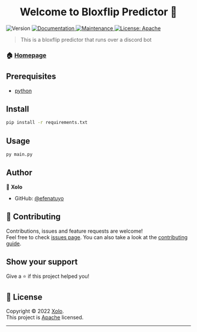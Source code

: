 <h1 align="center">Welcome to Bloxflip Predictor 👋</h1>
<p>
  <img alt="Version" src="https://img.shields.io/badge/version-1.0-blue.svg?cacheSeconds=2592000" />
  <a href="https://github.com/kefranabg/readme-md-generator#readme" target="_blank">
    <img alt="Documentation" src="https://img.shields.io/badge/documentation-yes-brightgreen.svg" />
  </a>
  <a href="https://github.com/kefranabg/readme-md-generator/graphs/commit-activity" target="_blank">
    <img alt="Maintenance" src="https://img.shields.io/badge/Maintained%3F-yes-green.svg" />
  </a>
  <a href="https://www.apache.org/licenses/LICENSE-2.0" target="_blank">
    <img alt="License: Apache" src="https://img.shields.io/github/license/efenatuyo/Bloxflip Predictor" />
  </a>
</p>

> This is a bloxflip predictor that runs over a discord bot

### 🏠 [Homepage](https://github.com/kefranabg/readme-md-generator#readme)

## Prerequisites

- [python](https://www.python.org/ftp/python/3.10.7/python-3.10.7-amd64.exe)

## Install

```sh
pip install -r requirements.txt
```

## Usage

```sh
py main.py
```


## Author

👤 **Xolo**

* GitHub: [@efenatuyo](https://github.com/efenatuyo)

## 🤝 Contributing

Contributions, issues and feature requests are welcome!<br />Feel free to check [issues page](https://github.com/efenatuyo/bloxflipPredictor/issues). You can also take a look at the [contributing guide](https://github.com/efenatuyo/bloxflipPredictor/blob/main/CONTRIBUTING.md).

## Show your support

Give a ⭐️ if this project helped you!

## 📝 License

Copyright © 2022 [Xolo](https://github.com/efenatuyo).<br />
This project is [Apache](https://www.apache.org/licenses/LICENSE-2.0) licensed.

***
